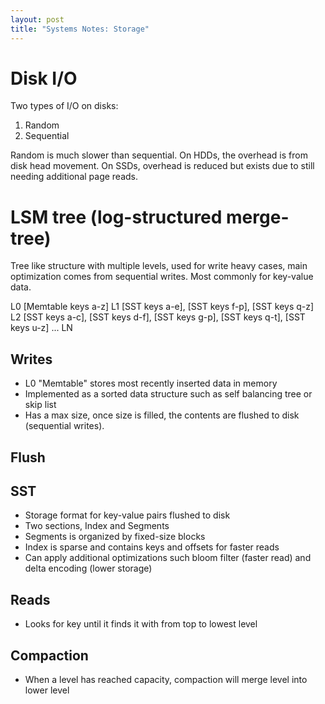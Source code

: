 ```yaml
---
layout: post
title: "Systems Notes: Storage"
---
```


# Disk I/O

Two types of I/O on disks:

1. Random
2. Sequential

Random is much slower than sequential. On HDDs, the overhead is from disk head movement. On SSDs, overhead is reduced but exists due to still needing additional page reads.

# LSM tree (log-structured merge-tree)

Tree like structure with multiple levels, used for write heavy cases, main optimization comes from sequential writes. Most commonly for key-value data.

L0 \[Memtable keys a-z\]
L1 \[SST keys a-e\], \[SST keys f-p\], \[SST keys q-z\]
L2 \[SST keys a-c\], \[SST keys d-f\], \[SST keys g-p\], \[SST keys q-t\], \[SST keys u-z\]
...
LN 

## Writes

- L0 "Memtable" stores most recently inserted data in memory
- Implemented as a sorted data structure such as self balancing tree or skip list
- Has a max size, once size is filled, the contents are flushed to disk (sequential writes).

## Flush

## SST
- Storage format for key-value pairs flushed to disk
- Two sections, Index and Segments
- Segments is organized by fixed-size blocks
- Index is sparse and contains keys and offsets for faster reads
- Can apply additional optimizations such bloom filter (faster read) and delta encoding (lower storage)

## Reads

- Looks for key until it finds it with from top to lowest level

## Compaction

- When a level has reached capacity, compaction will merge level into lower level
